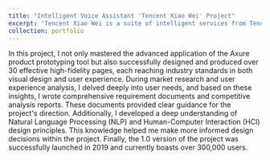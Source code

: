 ```yaml
---
title: "Intelligent Voice Assistant 'Tencent Xiao Wei' Project"
excerpt: "Tencent Xiao Wei is a suite of intelligent services from Tencent Cloud and an open platform for intelligent services. Smart hardware manufacturers can access the Xiao Wei APP to quickly enable voice-human interaction and audio-video service capabilities. **As a product intern, I was responsible for the overall product design of version 1.0, which included the dialogue flow module and discovery module.** The content covered various functional designs such as music, weather, news, FM, and stories. The discovery module included designs for search, scene music, and other solutions.<br/><br/><br/><br/><br/><img src='/images/smartmockups_lqmew4wa.png' style='width: 33%; height: auto;'><img src='/images/smartmockups_lqnserj4.png' style='width: 33%; height: auto;'><img src='/images/smartmockups_lqnsf9zw.png' style='width: 28%; height: auto;'>"
collection: portfolio
---
```


In this project, I not only mastered the advanced application of the Axure product prototyping tool but also successfully designed and produced over 30 effective high-fidelity pages, each reaching industry standards in both visual design and user experience. During market research and user experience analysis, I delved deeply into user needs, and based on these insights, I wrote comprehensive requirement documents and competitive analysis reports. These documents provided clear guidance for the project's direction. Additionally, I developed a deep understanding of Natural Language Processing (NLP) and Human-Computer Interaction (HCI) design principles. This knowledge helped me make more informed design decisions within the project. Finally, the 1.0 version of the project was successfully launched in 2019 and currently boasts over 300,000 users.